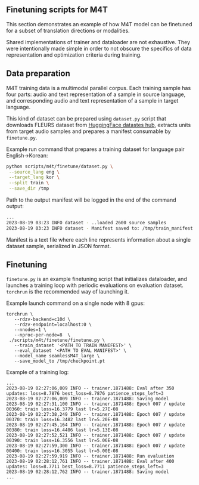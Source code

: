 ## Finetuning scripts for M4T

This section demonstrates an example of how M4T model can be finetuned for a subset of translation directions or modalities. 

Shared implementations of trainer and dataloader are not exhaustive. They were intentionally made simple in order to not obscure the specifics of data representation and optimization criteria during training.

## Data preparation

M4T training data is a multimodal parallel corpus. Each training sample has four parts: audio and text representation of a sample in source language, and corresponding audio and text representation of a sample in target language.

This kind of dataset can be prepared using `dataset.py` script that downloads FLEURS dataset from [HuggingFace datastes hub](https://huggingface.co/datasets/google/fleurs), extracts units from target audio samples and prepares a manifest consumable by `finetune.py`.

Example run command that prepares a training dataset for language pair English->Korean: 

```bash
python scripts/m4t/finetune/dataset.py \
 --source_lang eng \
 --target_lang kor \
 --split train \
 --save_dir /tmp
```
Path to the output manifest will be logged in the end of the command output: 

```bash
...
2023-08-19 03:23 INFO dataset - ..loaded 2600 source samples
2023-08-19 03:23 INFO dataset - Manifest saved to: /tmp/train_manifest.json
```

Manifest is a text file where each line represents information about a single dataset sample, serialized in JSON format.

## Finetuning

`finetune.py` is an example finetuning script that initializes dataloader, and launches a training loop with periodic evaluations on evaluation dataset. `torchrun` is the recommended way of launching it. 

Example launch command on a single node with 8 gpus:

```
torchrun \
   --rdzv-backend=c10d \
   --rdzv-endpoint=localhost:0 \
   --nnodes=1 \
   --nproc-per-node=8  \
 ./scripts/m4t/finetune/finetune.py \
   --train_dataset '<PATH TO TRAIN MANIFEST>' \
   --eval_dataset '<PATH TO EVAL MANIFEST>' \
   --model_name seamlessM4T_large \
   --save_model_to /tmp/checkpoint.pt
```

Example of a training log: 

```
...
2023-08-19 02:27:06,009 INFO -- trainer.1871488: Eval after 350 updates: loss=8.7876 best_loss=8.7876 patience_steps_left=3
2023-08-19 02:27:06,009 INFO -- trainer.1871488: Saving model
2023-08-19 02:27:31,100 INFO -- trainer.1871488: Epoch 007 / update 00360: train loss=16.3779 last lr=5.27E-08
2023-08-19 02:27:38,249 INFO -- trainer.1871488: Epoch 007 / update 00370: train loss=16.3482 last lr=5.20E-08
2023-08-19 02:27:45,164 INFO -- trainer.1871488: Epoch 007 / update 00380: train loss=16.4406 last lr=5.13E-08
2023-08-19 02:27:52,521 INFO -- trainer.1871488: Epoch 007 / update 00390: train loss=16.3556 last lr=5.06E-08
2023-08-19 02:27:59,300 INFO -- trainer.1871488: Epoch 007 / update 00400: train loss=16.3055 last lr=5.00E-08
2023-08-19 02:27:59,919 INFO -- trainer.1871488: Run evaluation
2023-08-19 02:28:12,761 INFO -- trainer.1871488: Eval after 400 updates: loss=8.7711 best_loss=8.7711 patience_steps_left=3
2023-08-19 02:28:12,762 INFO -- trainer.1871488: Saving model
...
```



